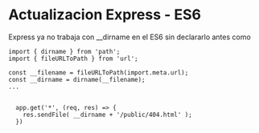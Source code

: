 # Actualizacion Express - ES6
Express ya no trabaja con __dirname en el ES6 sin declararlo antes como 
 
```
import { dirname } from 'path';
import { fileURLToPath } from 'url';

const __filename = fileURLToPath(import.meta.url);
const __dirname = dirname(__filename);
...


  app.get('*', (req, res) => {
    res.sendFile( __dirname + '/public/404.html' );
  })
```
